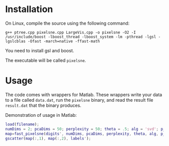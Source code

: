 # Installation #

On Linux, compile the source using the following command:

```
g++ ptree.cpp pixelsne.cpp LargeVis.cpp -o pixelsne -O2 -I /usr/include/boost -lboost_thread -lboost_system -lm -pthread -lgsl -lgslcblas -Ofast -march=native -ffast-math
```

You need to install gsl and boost.

The executable will be called `pixelsne`.

# Usage #

The code comes with wrappers for Matlab. These wrappers write your data to a file called `data.dat`, run the `pixelsne` binary, and read the result file `result.dat` that the binary produces. 

Demonstration of usage in Matlab:

```matlab
load(filename);
numDims = 2; pcaDims = 50; perplexity = 50; theta = .5; alg = 'svd'; p_method = 0; bins = 512;
map=fast_pixelsne(digits', numDims, pcaDims, perplexity, theta, alg, p_method, bins);
gscatter(map(:,1), map(:,2), labels');
```
